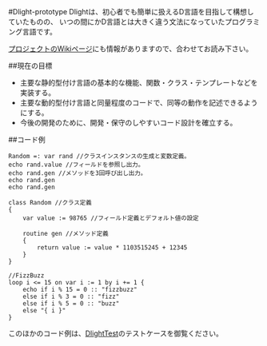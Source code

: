 #Dlight-prototype
Dlightは、初心者でも簡単に扱えるD言語を目指して構想していたものの、
いつの間にかD言語とは大きく違う文法になっていたプログラミング言語です。

[プロジェクトのWikiページ](https://github.com/B-head/Dlight-prototype/wiki)にも情報がありますので、合わせてお読み下さい。

##現在の目標
- 主要な静的型付け言語の基本的な機能、関数・クラス・テンプレートなどを実装する。
- 主要な動的型付け言語と同量程度のコードで、同等の動作を記述できるようにする。
- 今後の開発のために、開発・保守のしやすいコード設計を確立する。

##コード例
```
Random =: var rand //クラスインスタンスの生成と変数定義。
echo rand.value //フィールドを参照し出力。
echo rand.gen //メソッドを3回呼び出し出力。
echo rand.gen
echo rand.gen

class Random //クラス定義
{
	var value := 98765 //フィールド定義とデフォルト値の設定

	routine gen //メソッド定義
	{
		return value := value * 1103515245 + 12345
	}
}
```

```
//FizzBuzz
loop i <= 15 on var i := 1 by i += 1 {
    echo if i % 15 = 0 :: "fizzbuzz"
    else if i % 3 = 0 :: "fizz"
    else if i % 5 = 0 :: "buzz"
    else "{ i }"
}
```
このほかのコード例は、[DlightTest](https://github.com/B-head/Dlight-prototype/tree/master/DlightTest)のテストケースを御覧ください。
